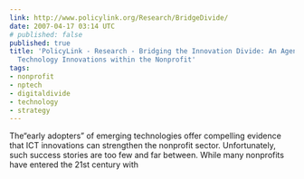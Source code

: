 ```yaml
---
link: http://www.policylink.org/Research/BridgeDivide/
date: 2007-04-17 03:14 UTC
# published: false
published: true
title: 'PolicyLink - Research - Bridging the Innovation Divide: An Agenda for Disseminating
  Technology Innovations within the Nonprofit'
tags:
- nonprofit
- nptech
- digitaldivide
- technology
- strategy
---
```


The“early adopters” of emerging technologies offer compelling evidence that ICT innovations can strengthen the nonprofit sector. Unfortunately, such success stories are too few and far between. While many nonprofits have entered the 21st century with
